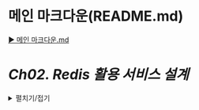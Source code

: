 # 메인 마크다운(README.md)
[▶ 메인 마크다운.md](README.md)

# *Ch02. Redis 활용 서비스 설계*
<details>
<summary>펼치기/접기</summary>

## 01. Use Case에 기반한 서비스 요구사항 정의 for Redis

<details>
<summary>펼치기/접기</summary>

### 요구사항 정의
요구사항이란?

간단하게 **클라이언트가 원하는것, 원하는 기능**을 말한다.  
이러한 요구사항을 정리하고 정의한다고 할때, 요구사항이 어떤 의미인지 명확하게 파악하고  
그것들에 대한 설명을 자세하게 적음으로써 서로가 이해하고 있는 말을 똑같이 맞추는것이다.

보통 클라이언트라고 하면 외부 고객이라고 생각할 수 있지만, **개발할 기능을 호출하는 서비스**  
예를들어 자사 서비스 내 타 부서에서 “우리 A라는 기능을 호출해야 하는데 너희가 만들어줘” 와 같은 상황에서도  
요청한 사람이 바로 클라이언트가 되는 것이고 그런 사람들과 보통 회의나 구두 전화통화 메신저 이메일 등을 통해  
이야가 히긴 하지만 이러한 것들을 잘 정리해 놓고 그 히스토리를 관리 해야 이 서비스가 어떤 의미에서 출발이 됐고  
그 서비스가 앞으로 어떤 방향을 가지고 발전이 될거다 라고 서로 기록하고 이해할 수 있다.

이러한 요구사항은 **단위 기능으로 뺄 수 있도록 정리**하는 것이 좋다.

차후에 이것들을 기능별로 정리를 해야하기 때문에 처음 받을 때 부터 단위 기능으로 정리할 수 있는건 빼 놓는것이 좋다.

**정리된 후에는 client와 의사소통을 통해 조정 및 확인**이 필요하다.

**자사 Project의 경우 이러한 합의나 요구사항이 회의내에서 논의되고 결정**된다.

합의나 요구사항이 회의 내에서 논의되고 결정이 끝나면 당시에는 서로 다 안다고 할 수 있는데 나중에 장애가 생긴다면 요구사항에 대해  
처음 정의했을 때와 말이 달라질 수 있기 때문에, **사전에 이것들을 명시화 하고 문서화 해서 상호 Confirm 하는 것이 매우 중요**하다. 

요청한 사람보다 서비스 제공자가 서비스 자체에 대한 내용을 더 잘 알고있는 경우가 훨씬 많기 때문에 **서비스 제공자가 확실하게   
짚고 넘어가지 않으면 고려하지 못하는 요구들이 너무 많다**.

(요구사항 정의서는 대게 외주 맡길때 많이 작성한다.)

예를들어 회원가입이라는 서비스에서 이메일 회원가입, SNS 회원가입 등의 기능이 필요하다고 가정해보자.
요구하는 사람은 SNS로 회원가입 했으면 좋겠어 라고만 이야기한다.
예를 들어 페이스북, 인스타그램, 카카오톡, 네이버 등 여러 SNS 중 어떤 매체를 통해 로그인이 필요한가 라고 물어볼 수 있지만, 이러한 사항들이 사전에 얘기되지 않고 그냥 SNS로 할거야 라고 말한다.
어떤 서비스에서 인증을 할 건지 서로 얘기를 미리 맞춰놓음으로써 추후에 우린 인스타그램으로 SNS 로그인 하려고 했는데 안되요? 라는 얘기가 나오지않도록 해야한다.


### 명확한 요구사항 파악을 위해 실무 중 확인해야 하는 정보

일 진행 순서 예시

`담당자` ─ 이메일, 전화 → `업무 회의` ─ 요구사항 → `개발담당자` ─ 반영→ `결과물`

어떤 담당자, 클라이언트가 이메일이나 전화나 메신저나 여러 수단을 통해서 문의를 해온다.
”우리 ~기능을 하고싶은데 너 해줄 수 있어?” 라고 연락이 오면 해당 부분에 대해 아주 간단한것 이라면 이미 있거나 바로 즉답을 할 수 있지만  
보통 업무 회의를 진행하여 서비스에 대해 파악을 한다.

- 이 서비스가 왜 개발되는 것인가?  
  : 메인 화면에서 상품 검색 시 가격별로 Sorting 하기 위해,  최저가 검색이라는 새로운 기능 런칭 시 핵심 기능  
  `영향 범위 파악, 확장성 고려`  
  예를들어 서비스가 죽으면 어떤 서비스에 영향이 가는것인지, 누구한테 연락을 해서 서비스가 죽었으니 어떠한 조치를 해라 라고 얘기를 할건지 확인을 해야한다.  
  또한 해당 서비스에서 파생되는 다른 서비는 없을지에 대한 고민이 필요하다. 확장성 있게 개발할 것인지, 아니면 단편적인 기능이라서 간단한 단위 기능 개발인지 생각을 해야한다.  
  (이러한 사항들에 따라 필요한 자원과 시간들이 많이 달리지기 때문)  

- 이 서비스의 런칭 시점이 어떻게 되는가?  
  : ASAP, 3개월 후 개발 런칭하여 Test, 검증 후 6개월 후 운영 적용    
  `개발 우선순위와 완성도에 영향`  
  예를들어 굉장히 급박할 경우 기능별로 순차적으로 오픈할 수 있는 개발 전략 등을 고려하기 위해 위와 같은 질문이 동반되어야 한다.  

- 이 서비스를 개발하기 위한 자원은 어떻게 확보되는가? (인적, 물적자원)  
  : 요청하는 부서에서 투자, 내년 예산 편입, 현재 유휴한 서버, 인력  
  `일을 하기 위해 필요한 도구가 준비되어 있지 않으면 영향을 줌`  
  충분히 확보되지 않는 상황이라면 질문을 꼭 해서 개발에 필요한 자원들을 확보 하여 주 목적인 서비스 런칭이 정상적인 기간에 런칭될 수 있도록 만드는 것이 중요하다.

- 이 서비스의 주요 Client가 어떻게 되는가?  
  `요구사항 합의, 개발 현황 공유, Client Test, 런칭 후 모니터링, 장애 공유`  
  처음 계획되지 않은 내용들, 개발하는 도중에 고려하지 못했던 부분들에 대해 누구랑 얘기해서 확인해야 하는가 등의 상황들이 생길 수 있다.  
  개발이 어느정도 진행되었다, 개발이 언제 완료 될것이다, 런칭이 언제 될것이다, 런칭 했다 라는 내용들을 어떻게 공유해야 하는가 등  

이러한  질문을 통해 여러 내용들을 파악한 뒤 요구사항으로 정리하고 개발 담당자가 개발 후 완성도 있는 결과물을 내놓게 된다.

### 간단한 요구사항 정의

서비스 명 : 특정 상품의 최저가 검색

서비스 요구사항 정의

1. 요구사항 명 : 최저가 반환
2. 요구사항 설명 : 상품명으로 상품을 검색하여 최저가를 Return
3. 중요도 : 상, 난이도 중

회의나 서신을 통해 요구사항이 정의되었고, 아주 간단한 서비스이기 때문에 위와같이 아주 간단하게 정의되었다고 가정했을 때   
우리는 위 요구사항을 보고 아래와 같이 굉장히 구체화 해 나갸아 한다.
<details>
<summary>구체화 예</summary>

- 상품명? 아라는 정의가 무엇인지?
- Char 라면 명확한 상품명 입력이 가능한건지?
- 상품의 ID를 준다는 의미인지?  
  (정확한 명칭? FullText? Code? 한글이름? 여러 의미의 대명사가 될 수 있음.)

- 한번에 하나씩 준다는 것인지? 묶음으로 준다는 것인지?  
  (10개를 한번에 주고 각각의 최저가를 뽑는것인지?)

- **상품의 Keyword를 준다는 것인지?**  
  현재 이 서비스에 상품 키워드를 주면 최저가로 리턴한다 라고 인식한다.  
  키워드 라는 것은 예를들어 골프공, 기저귀, 맥주 와 같이 키워드를 던지면 이와 관련된 상품들에 대해서 최저가를 준다라고 정의하고 서비스를 개발한다.

- 최저가? 라는 정의가 무엇인지?
- 가격의 단위는 원단위 까지 비교하는지?
- 묶음 수량의 경우 단위별 계산이 필요한지?
- 최저가 1개만 Return하면 되는건지?
- **최저가 묶음으로 전달한다면 몇 개를 전달하는 것인지?** (**10개**? 20개?)
- 단순히 가격만 전달하면 되는 것인지?
- Seller나 상품의 추가 정보는 기입하지 않아도 되는것인지?
- 최저가 묶음에 동일사업자의 동일상품이 있다면?
- 배송비를 포함하여 최저가를 검색해야 하는지? (무료배송 상품)


#### 도출
→ 키워드로 상품을 검색  
→ 중복없는 배송비 포함 최저가 10개를 전달
</details>

</details>

## 02. Use Case에 기반한 서비스 품질요건 정의 for Redis
<details>
<summary>펼치기/접기</summary>

### **품질 요건이란?**

해당 서비스가 갖우어야 하는 기능적 기술적 요건

기능적으로 어떻게 돌아가야 하고 기술적으로 어떻게 돌아가야 하는가?

1. 가용성 (Availability)  
   RTO, RPO, 장애, uptime / (uptime+downtime) * 100 → 5nine(99.95%)  
   서비스가 얼마나 가용 가능한가? 러닝이 얼마나 되는가? 결과적으로 서비스를 호출했을 때   
   응답받을 수 있는 시간(살아있는 시간)으로 1년 365일 중 365 * 24 인지 혹은 365 * 4~5 정도는 다운이 될 수 있는지.  
   Filve Nine (99.999%)  4시간 정도 장애를 허용하며 그 외 시간은 항상 호출이 가능해야 한다.  
   RTO는 RecoveryTime, RPO는 RecoveryPoint로 장애가 났을 때 데이터가 복구할 수 있는 시점.  
   만약 Redis를 사용하고 Redis기동이 종료되었을 때 어느 시점까지 데이터를 확보할 수 있느냐 라고 정의 하는 것이며,  
   얼마만큼 빨리 장애에서 복구될 수 있는가에 대해 이야기 하는것이며 이런것들을 정의 하는 것이다.  
2. 성능  
   Ops/sec, TPS, Dataln/s, DataOut/s  
   Ops : 얼마만큼의 Operation이 초당 발생하는가? (허용가능여부)  
   TPS : 초당 데이터  
   DataIn/s : 초당 데이터는 얼마나 들어가도 되는가?  
   DataIn/s : 초당 데이터는 얼마나 나올 수 있는가?  
3. 비용  
   얼마만큼의 자원을 사용하여 해당 기술을 구축할 것 인가?  
4. 보안  
   정보의 탈취가능 여부, 노출 방지, 숨김, 다른 보안적 위협으로 부터 자유로운 지?  
   외부에 대한 침임, 노출, 해킹에 대한 위협에 있지 않은가에 대해 살펴보는 것.  
5. 효율성  
   해당 서비스를 사용, 유지/보수, 수정, 배포, 폐기, 복사 등의 작업을 하는데에 대한 업무 효율성  
   얼마나 소요되는가? 어떤 번거로움이 어떤 효율점이 있는지?  

외부 업체에서 정의 하고 있는 주요 항목들을 대입해 본 뒤 내 서비스가 해당 항목들에 대해 얼마 만큼이나 만족 시킬 수 있고, 그런 면에서 품질을 봤을 때 잘 만들어 졌는지 고민해서 만드는 것이 굉장히 중요하다.

### **가격비교 서비스의 품질요건**

1. 가용성(Availablitiy): 99.95% (4.38시간)  
   → Down이 발생되지 않게 하는 것도 중요하지만, Down 발생 시 정상화 방안과 그에 따른 목표 시간을 수립  
   → RTO(10분), RPO(120초)  
   **이번 서비스는 99.95의 가용성을 가지는 서비스로 다운이 된다면 10분안에 복구가 되고, 2분 전 데이터 까지 복구  예정**  
2. 성능, 용량:  
   → 200 Ops/sec, 200TPS(Read 100, Write 100)  
   → Data-Out/s: 한번 Return시 Out하는 Byte * ReadTPS = 300 Byte * 100 * 10 = 300Kb  
   (key: value) = (ProdGrpId: [{ProdId:  Price}, {}, {}, {}, …] )  
   = GP001001A:  [{P1A013BA: 1000000}, {P3B891BF}, {9800000}, {}, {}, …] * 10  
   레디스는 Key Value 타입의 데이터 형식으로 상품 그룹 id 기준으로 상품 아이디와 가격에 대한 데이터를 10개씩 전달한다.  
   → 얼만큼의 데이터를 저장할 수 있는가? 예시 기준으로 2000만건 저장가능  
3. 비용: 얼마만큼의 자원을 사용하여 해당 기능을 구축할 것 인가?  
   → H/W: 8Core/32Gb VM * 2(Redis) + 2Core/8GB VM * 1(Service)  
   → S/W: 오픈소스, 인력 : 자체개발  
4. 보안: 내부망 안에서 사용되기에 관계 없다.  

5. 효율성:  API REST 2.0 기준 Swagger, 명세서 제공, API Gateway 등록여부는 추후 결정

</details>
</details>
